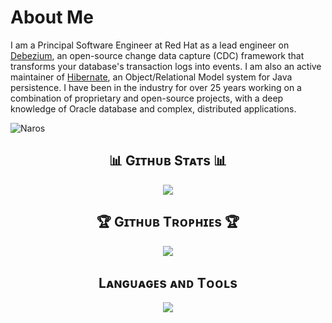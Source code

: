 # About Me
I am a Principal Software Engineer at Red Hat as a lead engineer on [Debezium](https://debezium.io), an open-source change data capture (CDC) framework that transforms your database's transaction logs into events.
I am also an active maintainer of [Hibernate](https://hibernate.org), an Object/Relational Model system for Java persistence.
I have been in the industry for over 25 years working on a combination of proprietary and open-source projects, with a deep knowledge of Oracle database and complex, distributed applications.

<p align="left">
  <img src="https://komarev.com/ghpvc/?username=Naros&label=Profile%20views&color=770677&style=for-the-badge&logo=star" alt="Naros" style="padding-right:20px;" />
</p>

<h2 align="center">📊 Gɪᴛʜᴜʙ Sᴛᴀᴛs 📊</h2>
<p align="center">
<img widht="auto" src="https://github-readme-stats-sigma-five.vercel.app/api?username=naros&show_icons=true&theme=dark&include_all_commits=true&card_width=800&hide_title=true&v=126" />
</p>

<h2 align="center">🏆 Gɪᴛʜᴜʙ Tʀᴏᴘʜɪᴇs 🏆</h2>
<p align="center">
<img width="auto" src="https://github-profile-trophy.vercel.app/?username=naros&theme=onedark&rank=-C" />
</p>

<h2 align="center">Lᴀɴɢᴜᴀɢᴇs ᴀɴᴅ Tᴏᴏʟs</h2> 
<p align="center">
<img width="auto"  src="https://skillicons.dev/icons?i=redhat,java,c,cs,cpp,dotnet,go,lua,py,ruby,openshift,openstack,maven,cmake,gradle,spring,kafka,kubernetes,git,github,githubactions,gitlab,linux,ubuntu,windows,nginx,idea,clion,vscode,eclipse,visualstudio,docker,aws,hibernate,postgres,mysql,mongodb,rabbitmq,redis,md,angular,js,html,css,react,bootstrap,nodejs,jquery,godot,unity,unreal,ai,pytorch,tensorflow&perline=18"  />
</p>
